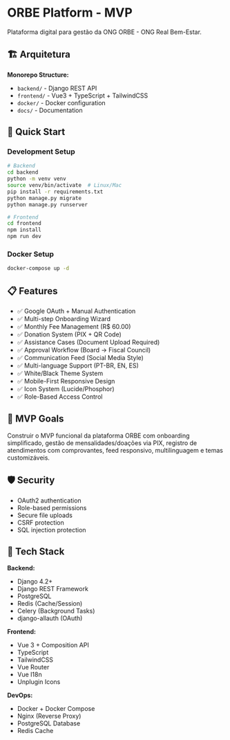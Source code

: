 # ORBE Platform - MVP

Plataforma digital para gestão da ONG ORBE - ONG Real Bem-Estar.

## 🏗 Arquitetura

**Monorepo Structure:**
- `backend/` - Django REST API
- `frontend/` - Vue3 + TypeScript + TailwindCSS
- `docker/` - Docker configuration
- `docs/` - Documentation

## 🚀 Quick Start

### Development Setup

```bash
# Backend
cd backend
python -m venv venv
source venv/bin/activate  # Linux/Mac
pip install -r requirements.txt
python manage.py migrate
python manage.py runserver

# Frontend
cd frontend
npm install
npm run dev
```

### Docker Setup

```bash
docker-compose up -d
```

## 📋 Features

- ✅ Google OAuth + Manual Authentication
- ✅ Multi-step Onboarding Wizard
- ✅ Monthly Fee Management (R$ 60.00)
- ✅ Donation System (PIX + QR Code)
- ✅ Assistance Cases (Document Upload Required)
- ✅ Approval Workflow (Board → Fiscal Council)
- ✅ Communication Feed (Social Media Style)
- ✅ Multi-language Support (PT-BR, EN, ES)
- ✅ White/Black Theme System
- ✅ Mobile-First Responsive Design
- ✅ Icon System (Lucide/Phosphor)
- ✅ Role-Based Access Control

## 🎯 MVP Goals

Construir o MVP funcional da plataforma ORBE com onboarding simplificado, gestão de mensalidades/doações via PIX, registro de atendimentos com comprovantes, feed responsivo, multilinguagem e temas customizáveis.

## 🛡 Security

- OAuth2 authentication
- Role-based permissions
- Secure file uploads
- CSRF protection
- SQL injection protection

## 🔧 Tech Stack

**Backend:**
- Django 4.2+
- Django REST Framework
- PostgreSQL
- Redis (Cache/Session)
- Celery (Background Tasks)
- django-allauth (OAuth)

**Frontend:**
- Vue 3 + Composition API
- TypeScript
- TailwindCSS
- Vue Router
- Vue I18n
- Unplugin Icons

**DevOps:**
- Docker + Docker Compose
- Nginx (Reverse Proxy)
- PostgreSQL Database
- Redis Cache